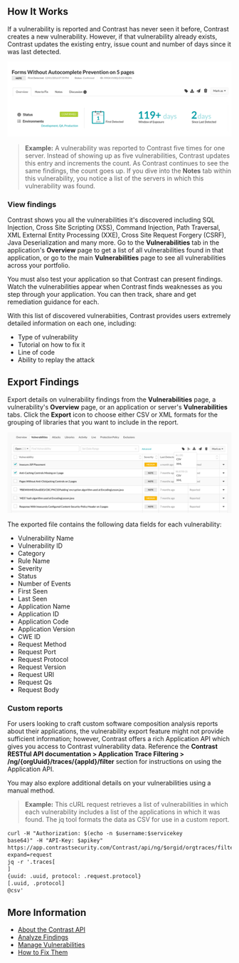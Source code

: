 <!--
title: "Discover Vulnerabilities"
description: "Overview of discovering vulnerabilities"
tags: "user applications discover vulnerabilities quick start guide"
-->

## How It Works

If a vulnerability is reported and Contrast has never seen it before, Contrast creates a new vulnerability. However, if that vulnerability already exists, Contrast updates the existing entry, issue count and number of days since it was last detected.

<a href="assets/images/Application-vulnerabilities-tab.png" rel="lightbox" title="Vulnerability Details"><img class="thumbnail" src="assets/images/Application-vulnerabilities-tab.png"/></a>

>**Example:** A vulnerability was reported to Contrast five times for one server. Instead of showing up as five vulnerabilities, Contrast updates this entry and increments the count. As Contrast continues to see the same findings, the count goes up. If you dive into the **Notes** tab within this vulnerability, you notice a list of the servers in which this vulnerability was found.

### View findings 

Contrast shows you all the vulnerabilities it's discovered including SQL Injection, Cross Site Scripting (XSS), Command Injection, Path Traversal, XML External Entity Processing (XXE), Cross Site Request Forgery (CSRF), Java Deserialization and many more. Go to the **Vulnerabilities** tab in the application's **Overview** page to get a list of all vulnerabilities found in that application, or go to the main **Vulnerabilities** page to see all vulnerabilities across your portfolio. 

You must also test your application so that Contrast can present findings. Watch the vulnerabilities appear when Contrast finds weaknesses as you step through your application. You can then track, share and get remediation guidance for each. 

With this list of discovered vulnerabiities, Contrast provides users extremely detailed information on each one, including: 

* Type of vulnerability
* Tutorial on how to fix it
* Line of code
* Ability to replay the attack

## Export Findings

Export details on vulnerability findings from the **Vulnerabilities** page, a vulnerability's **Overview** page, or an application or server's **Vulnerabilities** tabs. Click the **Export** icon to choose either CSV or XML formats for the grouping of libraries that you want to include in the report.

<a href="assets/images/Vuln-export-options.png" rel="lightbox" title="Vulnerability export options"><img class="thumbnail" src="assets/images/Vuln-export-options.png"/></a>

The exported file contains the following data fields for each vulnerability:

* Vulnerability Name
* Vulnerability ID
* Category
* Rule Name
* Severity
* Status
* Number of Events
* First Seen
* Last Seen
* Application Name
* Application ID
* Application Code
* Application Version
* CWE ID
* Request Method
* Request Port
* Request Protocol
* Request Version
* Request URI
* Request Qs
* Request Body

### Custom reports

For users looking to craft custom software composition analysis reports about their applications, the vulnerability export feature might not provide sufficient information; however, Contrast offers a rich Application API which gives you access to Contrast vulnerability data. Reference the **Contrast RESTful API documentation > Application Trace Filtering > /ng/{orgUuid}/traces/{appId}/filter** section for instructions on using the Application API. 

You may also explore additional details on your vulnerabilities using a manual method.

> **Example:** This cURL request retrieves a list of vulnerabilities in which each vulnerability includes a list of the applications in which it was found. The jq tool formats the data as CSV for use in a custom report.
```
curl -H "Authorization: $(echo -n $username:$servicekey
base64)" -H "API-Key: $apikey" https://app.contrastsecurity.com/Contrast/api/ng/$orgid/orgtraces/filter?expand=request
jq -r '.traces[
] 
{uuid: .uuid, protocol: .request.protocol}
[.uuid, .protocol]
@csv'
```

## More Information 

* [About the Contrast API](tools-api.html#api-about)
* [Analyze Findings](user-vulns.html#analyze)
* [Manage Vulnerabilities](user-vulns.html#manage-vuln)
* [How to Fix Them](user-vulns.html#remediate)
